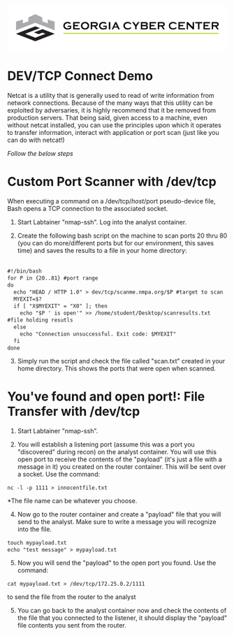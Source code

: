![](media/b80e0eacca6dad9d42b5dc3545946591.png)

DEV/TCP Connect Demo
=====

Netcat is a utility that is generally used to read of write information from network connections. Because of the many ways that this utility can be exploited by adversaries, it is highly recommend that it be removed from production servers. That being said, given access to a machine, even without netcat installed, you can use the principles upon
which it operates to transfer information, interact with application or port scan (just like you can do with netcat!)


*Follow the below steps*

Custom Port Scanner with /dev/tcp
====

When executing a command on a /dev/tcp/$host/$port pseudo-device file, Bash opens a TCP connection to the associated socket.

1) Start Labtainer "nmap-ssh". Log into the analyst container.

2) Create the following bash script on the machine to scan ports 20 thru 80 (you can do more/different ports but for our environment, this saves time) and saves the results to a file in your home directory:

```

#!/bin/bash
for P in {20..81} #port range
do
  echo "HEAD / HTTP 1.0" > dev/tcp/scanme.nmpa.org/$P #target to scan
  MYEXIT=$?
  if [ "X$MYEXIT" = "X0" ]; then
    echo "$P ' is open'" >> /home/student/Desktop/scanresults.txt #file holding resutls
  else
    echo "Connection unsuccessful. Exit code: $MYEXIT"
  fi
done

```

3) Simply run the script and check the file called "scan.txt" created in your home directory. This shows the ports that were open when scanned.

You've found and open port!: File Transfer with /dev/tcp
=====
 
1) Start Labtainer "nmap-ssh".

2) You will establish a listening port (assume this was a port you "discovered" during recon) on the analyst container. You will use this open port to receive the contents of the "payload" (it's just a file with a message in it) you created on the router container. This will be sent over a socket. Use the command: 

```
nc -l -p 1111 > innocentfile.txt

```
*The file name can be whatever you choose.

4) Now go to the router container and create a "payload" file that you will send to the analyst. Make sure to write a message you will recognize into the file.

```
touch mypayload.txt
echo "test message" > mypayload.txt
```

5) Now you will send the "payload" to the open port you found. Use the command: 

```
cat mypayload.txt > /dev/tcp/172.25.0.2/1111
```
to send the file from the router to the analyst

5) You can go back to the analyst container now and check the contents of the file that you connected to the listener, it should display the "payload" file contents you sent from the router.

